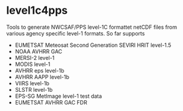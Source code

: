 # level1c4pps
Tools to generate NWCSAF/PPS level-1C formattet netCDF files from various agency specific level-1 formats.
So far supports
 - EUMETSAT Meteosat Second Generation SEVIRI HRIT level-1.5
 - NOAA AVHRR GAC
 - MERSI-2 level-1
 - MODIS level-1
 - AVHRR eps level-1b
 - AVHRR AAPP level-1b
 - VIIRS level-1b
 - SLSTR level-1b
 - EPS-SG MetImage level-1 test data
 - EUMETSAT AVHRR GAC FDR